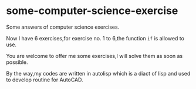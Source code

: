 # some-computer-science-exercise

Some answers of computer science exercises.

Now I have 6 exercises,for exercise no. 1 to 6,the function `if` is allowed to use.

You are welcome to offer me some exercises,I will solve them as soon as possible.

By the way,my codes are written in autolisp which is a diact of lisp and used to develop routine for AutoCAD.
